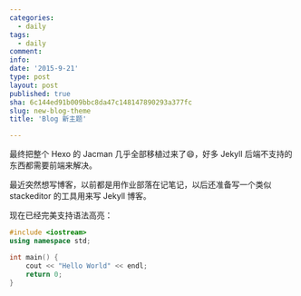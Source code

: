 ```yaml
---
categories:
  - daily
tags:
  - daily
comment: 
info: 
date: '2015-9-21'
type: post
layout: post
published: true
sha: 6c144ed91b009bbc8da47c148147890293a377fc
slug: new-blog-theme
title: 'Blog 新主题'

---
```

最终把整个 Hexo 的 Jacman 几乎全部移植过来了:smile:，好多 Jekyll 后端不支持的东西都需要前端来解决。

<!--more-->

最近突然想写博客，以前都是用作业部落在记笔记，以后还准备写一个类似 stackeditor 的工具用来写 Jekyll 博客。

现在已经完美支持语法高亮：

```cpp
#include <iostream>
using namespace std;

int main() {
    cout << "Hello World" << endl;
    return 0;
}
```